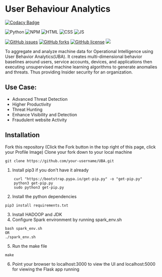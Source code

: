 # User Behaviour Analytics

[![Codacy Badge](https://api.codacy.com/project/badge/Grade/9c9de4eb13f54cdda0c46b91c3616eb6)](https://app.codacy.com/manual/kaiiyer47/UBA?utm_source=github.com&utm_medium=referral&utm_content=kaiiyer/UBA&utm_campaign=Badge_Grade_Dashboard)

![Python](https://alibahaari.github.io/Badge/Python.png)  ![NPM](https://alibahaari.github.io/Badge/npm.png)		![HTML](https://alibahaari.github.io/Badge/HTML.png)		![CSS](https://alibahaari.github.io/Badge/JavaScript.png)   ![JS](https://alibahaari.github.io/Badge/CSS.png)

<a href="https://github.com/kaiiyer/UBA/issues"><img alt="GitHub issues" src="https://img.shields.io/github/issues/kaiiyer/UBA"></a>
<a href="https://github.com/kaiiyer/UBA/network"><img alt="GitHub forks" src="https://img.shields.io/github/forks/kaiiyer/UBA"></a>
<a href="https://github.com/kaiiyer/UBA/blob/master/LICENSE"><img alt="GitHub license" src="https://img.shields.io/github/license/kaiiyer/UBA"></a>
<a href="https://github.com/kaiiyer/UBA/graphs/contributors" alt="Contributors">
<img src="https://img.shields.io/github/contributors/kaiiyer/UBA" /></a>

To aggregate and analyze machine data for Operational Intelligence using User Behavior Analytics(UBA). It creates multi-dimensional behavior baselines around users, service accounts, devices, and applications then executing unsupervised machine learning algorithms to generate anomalies and threats. Thus providing Insider security for an organization.

## Use Case:	
 - Advanced Threat Detection
 - Higher Productivity
 - Threat Hunting
 - Enhance Visibility and Detection
 - Fraudulent website Activity

## Installation

Fork this repository (Click the Fork button in the top right of this page, click your Profile Image)
Clone your fork down to your local machine
```
git clone https://github.com/your-username/UBA.git
```
1. Install pip3 if you don't have it already
```    
    curl "https://bootstrap.pypa.io/get-pip.py" -o "get-pip.py"
    python3 get-pip.py     
    sudo python3 get-pip.py
```
2. Install the python dependencies
```
pip3 install requirements.txt
```
3. Install HADOOP and JDK
4. Configure Spark environment by running spark_env.sh
```
bash spark_env.sh 
OR
./spark_env.sh
```
5. Run the make file
```
make
```
6. Point your browser to localhost:3000 to view the UI and localhost:5000 for viewing the Flask app running
